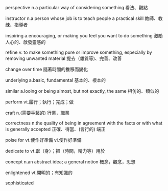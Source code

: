 perspective n.a particular way of considering something 看法、觀點

instructor n.a person whose job is to teach people a practical skill 教師、教綀、指導者

inspiring a.encouraging, or making you feel you want to do something 激勵人心的、啟發靈感的

refine v. to make something pure or improve something, especially by removing unwanted material 提去（雜質等)、完善、改善

change over time 隨著時間的推移而變化

underlying a.basic, fundamental 基本的、根本的

similar a.looing or being almost, but not exactly, the same 相仿的、類似的

perform vt.履行；執行；完成；做

craft n.(需要手藝的) 行業，職業

correctness n.the quality of being in agreement with the facts or with what is generally accepted 正確、得當、(言行的) 端正

poise for vt.使作好準備 vi.使作好準備

dedicate to vt.獻（身）；把（時間，精力等）用於

concept n.an abstract idea; a general notion 概念，觀念，思想

enlightened vt.開明的；有知識的

sophisticated
